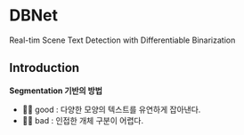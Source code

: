 # DBNet
Real-tim Scene Text Detection with Differentiable Binarization
## Introduction
**Segmentation 기반의 방법**

- 👍🏻 good : 다양한 모양의 텍스트를 유연하게 잡아낸다.  
- 👎🏻 bad : 인접한 개체 구분이 어렵다.

